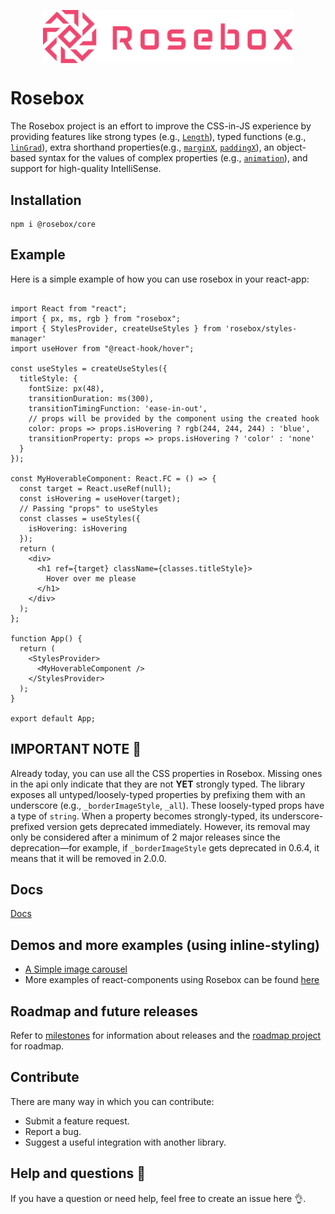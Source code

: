 <p align="center">
<img width="400" style="margin-left: auto; margin-right:auto; display: block" alt="portfolio_view" src="./logo.svg">
</p>

# Rosebox

The Rosebox project is an effort to improve the CSS-in-JS experience by providing features like strong types (e.g., [`Length`](https://www.rosebox.dev/api/#rb-type-length)), typed functions (e.g., [`linGrad`](https://www.rosebox.dev/api/#rb-vc-lingrad)), extra shorthand properties(e.g., [`marginX`](https://www.rosebox.dev/api/#rb-prop-paddingx), [`paddingX`](https://www.rosebox.dev/api/#rb-prop-paddingx)), an object-based syntax for the values of complex properties (e.g., [`animation`](https://www.rosebox.dev/api/#rb-prop-animation)), and support for high-quality IntelliSense.

## Installation

```shell
npm i @rosebox/core
```

## Example

Here is a simple example of how you can use rosebox in your react-app:

```tsx

import React from "react";
import { px, ms, rgb } from "rosebox";
import { StylesProvider, createUseStyles } from 'rosebox/styles-manager'
import useHover from "@react-hook/hover";

const useStyles = createUseStyles({
  titleStyle: {
    fontSize: px(48),
    transitionDuration: ms(300),
    transitionTimingFunction: 'ease-in-out',
    // props will be provided by the component using the created hook
    color: props => props.isHovering ? rgb(244, 244, 244) : 'blue',
    transitionProperty: props => props.isHovering ? 'color' : 'none'
  }
});

const MyHoverableComponent: React.FC = () => {
  const target = React.useRef(null);
  const isHovering = useHover(target);
  // Passing "props" to useStyles
  const classes = useStyles({
    isHovering: isHovering
  });
  return (
    <div>
      <h1 ref={target} className={classes.titleStyle}>
        Hover over me please
      </h1>
    </div>
  );
};

function App() {
  return (
    <StylesProvider>
      <MyHoverableComponent />
    </StylesProvider>
  );
}

export default App;

```

## IMPORTANT NOTE 📢

Already today, you can use all the CSS properties in Rosebox. Missing ones in the api only indicate that they are not **YET** strongly typed. The library exposes all untyped/loosely-typed properties by prefixing them with an underscore (e.g., `_borderImageStyle`, `_all`). These loosely-typed props have a type of `string`. When a property becomes strongly-typed, its underscore-prefixed version gets deprecated immediately. However, its removal may only be considered after a minimum of 2 major releases since the deprecation—for example, if `_borderImageStyle` gets deprecated in 0.6.4, it means that it will be removed in 2.0.0.

## Docs

[Docs](https://rosebox.dev)

## Demos and more examples (using inline-styling)

- [A Simple image carousel](https://codesandbox.io/s/image-carousel-rosebox-h1urb?file=/src/App.tsx)
- More examples of react-components using Rosebox can be found [here](https://github.com/hugonteifeh/react-components)

## Roadmap and future releases

Refer to [milestones](https://github.com/hugonteifeh/rosebox/milestones/) for information about releases and the [roadmap project](https://github.com/hugonteifeh/rosebox/projects/12) for roadmap.

## Contribute

There are many way in which you can contribute:

* Submit a feature request.
* Report a bug.
* Suggest a useful integration with another library.

## Help and questions 🙋

If you have a question or need help, feel free to create an issue here 👌.